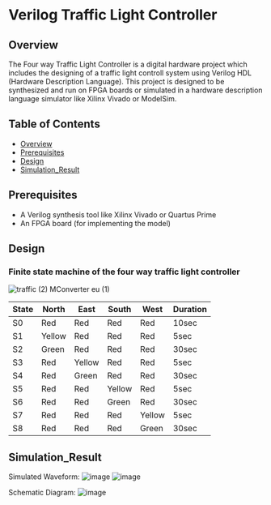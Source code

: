 
# Verilog Traffic Light Controller

## Overview

The Four way Traffic Light Controller is a digital hardware project which includes the designing of a traffic light controll system using Verilog HDL (Hardware Description Language). This project is designed to be synthesized and run on FPGA boards or simulated in a hardware description language simulator like Xilinx Vivado or ModelSim.

## Table of Contents
- [Overview](#overview)
- [Prerequisites](#prerequisites)
- [Design](#design)
- [Simulation_Result](#Simulation_Result)

## Prerequisites
- A Verilog synthesis tool like Xilinx Vivado or Quartus Prime
- An FPGA board (for implementing the model)
  
## Design
### Finite state machine of the four way traffic light controller
![traffic (2)  MConverter eu  (1)](https://github.com/875keshav/Four_way_Traffic_Light_Controller/assets/126338618/1a0a1e15-a7ed-421c-bd7d-49513d65ef48)






| State | North | East | South | West | Duration |
|----------|----------|----------|----------|----------|----------|
| S0 | Red | Red | Red | Red | 10sec |
| S1 | Yellow | Red | Red | Red | 5sec |
| S2 | Green | Red | Red | Red | 30sec |
| S3 | Red | Yellow | Red | Red | 5sec |
| S4 | Red | Green | Red | Red | 30sec |
| S5 | Red | Red | Yellow | Red | 5sec |
| S6 | Red | Red | Green | Red | 30sec |
| S7 | Red | Red | Red | Yellow | 5sec |
| S8 | Red | Red | Red | Green | 30sec |






## Simulation_Result

Simulated Waveform:
![image](https://github.com/875keshav/Four_way_Traffic_Light_Controller/assets/126338618/57b5c7a8-a225-4d2a-b99b-b22bc73e371a)
![image](https://github.com/875keshav/Four_way_Traffic_Light_Controller/assets/126338618/1c111858-bd1e-4328-9535-3f5e03c840d8)

Schematic Diagram:
![image](https://github.com/875keshav/Four_way_Traffic_Light_Controller/assets/126338618/aa9605f5-6e97-4061-aa72-f3d5bad94945)

